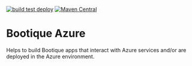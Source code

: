 <!--
  Licensed to ObjectStyle LLC under one
  or more contributor license agreements.  See the NOTICE file
  distributed with this work for additional information
  regarding copyright ownership.  The ObjectStyle LLC licenses
  this file to you under the Apache License, Version 2.0 (the
  "License"); you may not use this file except in compliance
  with the License.  You may obtain a copy of the License at

    http://www.apache.org/licenses/LICENSE-2.0

  Unless required by applicable law or agreed to in writing,
  software distributed under the License is distributed on an
  "AS IS" BASIS, WITHOUT WARRANTIES OR CONDITIONS OF ANY
  KIND, either express or implied.  See the License for the
  specific language governing permissions and limitations
  under the License.
  -->

[![build test deploy](https://github.com/bootique/bootique-azure/actions/workflows/maven.yml/badge.svg)](https://github.com/bootique/bootique-azure/actions/workflows/maven.yml)
[![Maven Central](https://img.shields.io/maven-central/v/io.bootique.aws/bootique-azure.svg?colorB=brightgreen)](https://search.maven.org/artifact/io.bootique.azure/bootique-azure)

# Bootique Azure

Helps to build Bootique apps that interact with Azure services and/or are deployed in the Azure environment.